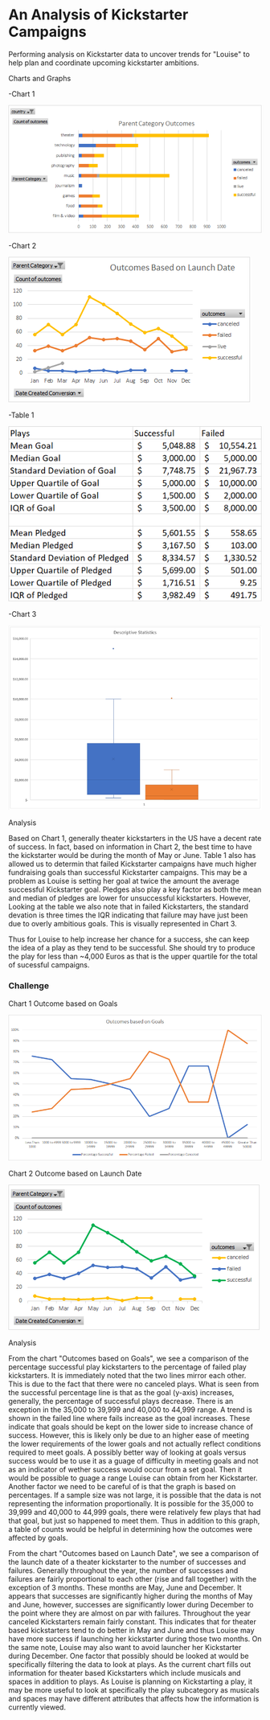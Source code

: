 
# An Analysis of Kickstarter Campaigns

Performing analysis on Kickstarter data to uncover trends for "Louise" to help plan and coordinate upcoming kickstarter ambitions.

Charts and Graphs

-Chart 1

![Parent Category Outcome Chart](Parent%20Category%20Outcomes%20Chart.png)

-Chart 2

![Outcomes Based on Launch Date](Outcomes%20Based%20on%20Launch%20Date.png)

-Table 1

![Table of Descriptive Statistics](Descriptive%20Statistics%20Table.png)

-Chart 3

![Descriptive Statistics](Descriptive%20Statistics.PNG)


Analysis

Based on Chart 1, generally theater kickstarters in the US have a decent rate of success. In fact, based on information in Chart 2, the best time to have the kickstarter would be during the month of May or June. Table 1 also has allowed us to determin that failed Kickstarter campaigns have much higher fundraising goals than successful Kickstarter campaigns. This may be a problem as Louise is setting her goal at twice the amount the average successful Kickstarter goal. Pledges also play a key factor as both the mean and median of pledges are lower for unsuccessful kickstarters. However, Looking at the table we also note that in failed Kickstarters, the standard devation is three times the IQR indicating that failure may have just been due to overly ambitious goals. This is visually represented in Chart 3.

Thus for Louise to help increase her chance for a success, she can keep the idea of a play as they tend to be successful. She should try to produce the play for less than ~4,000 Euros as that is the upper quartile for the total of sucessful campaigns.


### Challenge

Chart 1 Outcome based on Goals

![Outcomes based on Goals](Module1Challenge_Chart1OutcomeGoals.png)

Chart 2 Outcome based on Launch Date

![Outcomes based on Goals](Module1Challenge_Chart1OutcomeLaunchDate.png)

Analysis

From the chart "Outcomes based on Goals", we see a comparison of the percentage successful play kickstarters to the percentage of failed play kickstarters. It is immediately noted that the two lines mirror each other. This is due to the fact that there were no canceled plays. What is seen from the successful percentage line is that as the goal (y-axis) increases, generally, the percentage of successful plays decrease. There is an exception in the 35,000 to 39,999 and 40,000 to 44,999 range. A trend is shown in the failed line where fails increase as the goal increases. These indicate that goals should be kept on the lower side to increase chance of success. However, this is likely only be due to an higher ease of meeting the lower requirements of the lower goals and not actually reflect conditions required to meet goals. A possibly better way of looking at goals versus success would be to use it as a guage of difficulty in meeting goals and not as an indicator of wether success would occur from a set goal. Then it would be possible to guage a range Louise can obtain from her Kickstarter. Another factor we need to be careful of is that the graph is based on percentages. If a sample size was not large, it is possible that the data is not representing the information proportionally. It is possible for the 35,000 to 39,999 and 40,000 to 44,999 goals, there were relatively few plays that had that goal, but just so happened to meet them. Thus in addition to this graph, a table of counts would be helpful in determining how the outcomes were affected by goals.

From the chart "Outcomes based on Launch Date", we see a comparison of the launch date of a theater kickstarter to the number of successes and failures. Generally throughout the year, the number of successes and failures are fairly proportional  to each other (rise and fall together) with the exception of 3 months. These months are May, June and December. It appears that successes are significantly higher during the months of May and June, however, successes are significantly lower during December to the point where they are almost on par with failures. Throughout the year canceled Kickstarters remain fairly constant. This indicates that for theater based kickstarters tend to do better in May and June and thus Louise may have more success if launching her kickstarter during those two months. On the same note, Louise may also want to avoid launcher her Kickstarter during December. One factor that possibly should be looked at would be specifically filtering the data to look at plays. As the current chart fills out information for theater based Kickstarters which include musicals and spaces in addition to plays. As Louise is planning on Kickstarting a play, it may be more useful to look at specifically the play subcategory as musicals and spaces may have different attributes that affects how the information is currently viewed.



